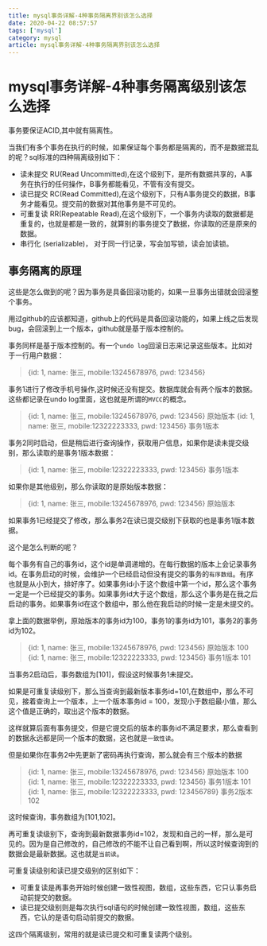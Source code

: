 ```yaml
---
title: mysql事务详解-4种事务隔离界别该怎么选择
date: 2020-04-22 08:57:57
tags: ['mysql']
category: mysql
article: mysql事务详解-4种事务隔离界别该怎么选择
---
```


# mysql事务详解-4种事务隔离级别该怎么选择

事务要保证ACID,其中就有隔离性。

当我们有多个事务在执行的时候，如果保证每个事务都是隔离的，而不是数据混乱的呢？sql标准的四种隔离级别如下：
- 读未提交 RU(Read Uncommitted),在这个级别下，是所有数据共享的，A事务在执行的任何操作，B事务都能看见，不管有没有提交。
- 读已提交 RC(Read Committed),在这个级别下，只有A事务提交的数据，B事务才能看见。提交前的数据对其他事务是不可见的。
- 可重复读 RR(Repeatable Read),在这个级别下，一个事务内读取的数据都是重复的，也就是都是一致的，就算别的事务提交了数据，你读取的还是原来的数据。
- 串行化 (serializable)， 对于同一行记录，写会加写锁，读会加读锁。

## 事务隔离的原理

这些是怎么做到的呢？因为事务是具备回滚功能的，如果一旦事务出错就会回滚整个事务。

用过github的应该都知道，github上的代码是具备回滚功能的，如果上线之后发现bug，会回滚到上一个版本，github就是基于版本控制的。

事务同样是基于版本控制的。有一个`undo log`回滚日志来记录这些版本。比如对于一行用户数据：

> {id: 1, name: 张三, mobile:13245678976, pwd: 123456}

事务1进行了修改手机号操作,这时候还没有提交。数据库就会有两个版本的数据。这些都记录在undo log里面，这也就是所谓的`MVCC`的概念。

> {id: 1, name: 张三, mobile:13245678976, pwd: 123456} 原始版本
> {id: 1, name: 张三, mobile:12322223333, pwd: 123456} 事务1版本

事务2同时启动，但是稍后进行查询操作，获取用户信息，如果你是读未提交级别，那么读取的是事务1版本数据：

> {id: 1, name: 张三, mobile:12322223333, pwd: 123456} 事务1版本

如果你是其他级别，那么你读取的是原始版本数据：

> {id: 1, name: 张三, mobile:13245678976, pwd: 123456} 原始版本

如果事务1已经提交了修改，那么事务2在读已提交级别下获取的也是事务1版本数据。

这个是怎么判断的呢？

每个事务有自己的事务id，这个id是单调递增的。在每行数据的版本上会记录事务id。在事务启动的时候，会维护一个已经启动但没有提交的事务的`有序数组`。有序也就是从小到大，排好序了。如果事务id小于这个数组中第一个id，那么这个事务一定是一个已经提交的事务。如果事务id大于这个数组，那么这个事务是在我之后启动的事务。如果事务id在这个数组中，那么他在我启动的时候一定是未提交的。

拿上面的数据举例，原始版本的事务id为100，事务1的事务id为101，事务2的事务id为102。

> {id: 1, name: 张三, mobile:13245678976, pwd: 123456} 原始版本 100
> {id: 1, name: 张三, mobile:12322223333, pwd: 123456} 事务1版本 101

当事务2启动后，事务数组为[101]，假设这时候事务1未提交。

如果是可重复读级别下，那么当查询到最新版本事务id=101,在数组中，那么不可见，接着查询上一个版本，上一个版本事务id = 100，发现小于数组最小值，那么这个值是正确的，取出这个版本的数据。

这样就算后面有事务提交，但是它提交后的版本的事务id不满足要求，那么查看到的数据永远都是同一个版本的数据，这也就是`一致性读`。

但是如果你在事务2中先更新了密码再执行查询，那么就会有三个版本的数据

> {id: 1, name: 张三, mobile:13245678976, pwd: 123456} 原始版本 100
> {id: 1, name: 张三, mobile:12322223333, pwd: 123456} 事务1版本 101
> {id: 1, name: 张三, mobile:12322223333, pwd: 123456789} 事务2版本 102

这时候查询，事务数组为[101,102]。

再可重复读级别下，查询到最新数据事务id=102，发现和自己的一样，那么是可见的。因为是自己修改的，自己修改的不能不让自己看到啊，所以这时候查询到的数据会是最新数据。这也就是`当前读`。

可重复读级别和读已提交级别的区别如下：

- 可重复读是再事务开始时候创建一致性视图，数组，这些东西，它只认事务启动前提交的数据。
- 读已提交级别则是每次执行sql语句的时候创建一致性视图，数组，这些东西，它认的是语句启动前提交的数据。


这四个隔离级别，常用的就是读已提交和可重复读两个级别。

